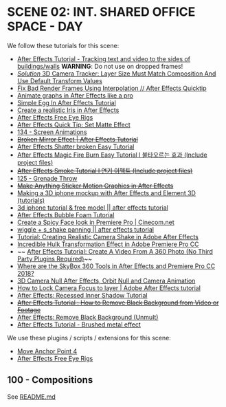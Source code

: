# SCENE 02: INT. SHARED OFFICE SPACE - DAY

We follow these tutorials for this scene:

- [After Effects Tutorial - Tracking text and video to the sides of buildings/walls](https://www.youtube.com/watch?v=-MPZe5u1I60) **WARNING**: Do not use on dropped frames!
- [*Solution* 3D Camera Tracker: Layer Size Must Match Composition And Use Default Transform Values](https://www.youtube.com/watch?v=oQtQ6CUV-Lg)
- [Fix Bad Render Frames Using Interpolation // After Effects Quicktip](https://www.youtube.com/watch?v=UyYFAH9V1TI)
- [Animate graphs in After Effects like a pro](https://www.youtube.com/watch?v=UI6T0ISGlJE)
- [Simple Egg In After Effects Tutorial](https://www.youtube.com/watch?v=b4l8Jbfk1FY)
- [Create a realistic Iris in After Effects](https://www.youtube.com/watch?v=60nee-cy3ng)
- [After Effects Free Eye Rigs](https://benmarriott.gumroad.com/l/Swkyf?layout=profile&recommended_by=library)
- [After Effects Quick Tip: Set Matte Effect](https://www.youtube.com/watch?v=BbH2STGZ-60)
- [134 - Screen Animations](https://videocopilot.net/tutorials/screen_animations)
- ~~[Broken Mirror Effect | After Effects Tutorial](https://www.youtube.com/watch?v=sb-t3plEaf8)~~
- [After Effects Shatter broken Easy Tutorial](https://www.youtube.com/watch?v=V5n6neY5JDI)
- [After Effects Magic Fire Burn Easy Tutorial l 불타오르는 효과 (Include project files)](https://www.youtube.com/watch?v=Q94Yh3D0saI)
- ~~[After Effects Smoke Tutorial l 연기 이펙트 (Include project files)](https://www.youtube.com/watch?v=e9rRZze4Gds)~~
- [125 - Grenade Throw](https://videocopilit.net/tutorials/grenade_throw)
- ~~[Make Anything Sticker Motion Graphics in After Effects](https://www.youtube.com/watch?v=kfCbmJQoIBg)~~
- [Making a 3D iphone mockup with After Effects and Element 3D (tutorials)](https://www.youtube.com/watch?v=IwCjLaB8AmE)
- [3d iphone tutorial & free model || after effects tutorial](https://www.youtube.com/watch?v=ClHpCPjSOH8)
- [After Effects Bubble Foam Tutorial](https://www.youtube.com/watch?v=d3a5OquQ4kU)
- [Create a Spicy Face look in Premiere Pro | Cinecom.net](https://www.youtube.com/watch?v=CPcCW59Gm3w)
- [wiggle + s_shake panning || after effects tutorial](https://www.youtube.com/watch?v=LySeeAN5NX4)
- [Tutorial: Creating Realistic Camera Shake in Adobe After Effects](https://www.youtube.com/watch?v=jgw-aIsWT5Y)
- [Incredible Hulk Transformation Effect in Adobe Premiere Pro CC](https://www.youtube.com/watch?v=npXgRhl-_E0)
- ~~ [After Effects Tutorial: Create A Video From A 360 Photo (No Third Party Plugins Required)](https://www.youtube.com/watch?v=tdA9SJgfz_U)~~
- [Where are the SkyBox 360 Tools in After Effects and Premiere Pro CC 2018?](https://www.youtube.com/watch?v=RB5XUlqO_cA)
- [3D Camera Null After Effects, Orbit Null and Camera Animation](https://www.youtube.com/watch?v=ModmLpYquAE)
- [How to Lock Camera Focus to layer | Adobe After Effects tutorial](https://www.youtube.com/watch?v=djMWJffyYj8)
- [After Effects: Recessed Inner Shadow Tutorial](https://www.youtube.com/watch?v=ly3wNQdKGWI)
- ~~[After Effects Tutorial : How to Remove Black Background from Video or Footage](https://www.youtube.com/watch?v=KndC3ABysYg)~~
- [After Effects: Remove Black Background (Unmult)](https://www.youtube.com/watch?v=kEt05ns8Wzk)
- [After Effects Tutorial - Brushed metal effect](https://www.youtube.com/watch?v=Ke42TDJoR-M)

We use these plugins / scripts / extensions for this scene:

- [Move Anchor Point 4](https://aescripts.com/move-anchor-point/ )
- [After Effects Free Eye Rigs](https://benmarriott.gumroad.com/l/Swkyf?layout=profile&recommended_by=library)

## 100 - Compositions

See [README.md](./100/README.md)